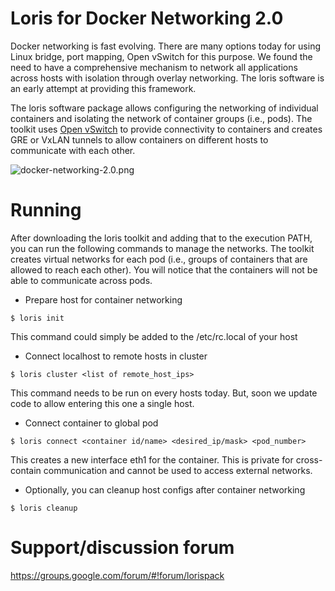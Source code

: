 Loris for Docker Networking 2.0
===============================
Docker networking is fast evolving. There are many options today for
using Linux bridge, port mapping, Open vSwitch for this purpose. We
found the need to have a comprehensive mechanism to network all
applications across hosts with isolation through overlay networking.
The loris software is an early attempt at providing this framework.

The loris software package allows configuring the networking of individual
containers and isolating the network of container groups (i.e., pods).
The toolkit uses [Open vSwitch](http://openvswitch.org) to provide
connectivity to containers and creates GRE or VxLAN tunnels to allow containers
on different hosts to communicate with each other.

![docker-networking-2.0.png](http://lorispack.io/wp-content/uploads/2014/11/docker_vxlan_networking-596x365.png)

# Running
After downloading the loris toolkit and adding that to the execution PATH,
you can run the following commands to manage the networks. The toolkit 
creates virtual networks for each pod (i.e., groups of containers that
are allowed to reach each other). You will notice that the containers 
will not be able to communicate across pods.

* Prepare host for container networking
```
$ loris init
```
This command could simply be added to the /etc/rc.local of your host

* Connect localhost to remote hosts in cluster
```
$ loris cluster <list of remote_host_ips>
```
This command needs to be run on every hosts today. But, soon
we update code to allow entering this one a single host.

* Connect container to global pod
```
$ loris connect <container id/name> <desired_ip/mask> <pod_number>
```
This creates a new interface eth1 for the container. This is private
for cross-contain communication and cannot be used to access external
networks.

* Optionally, you can cleanup host configs after container networking
```
$ loris cleanup
```

# Support/discussion forum
https://groups.google.com/forum/#!forum/lorispack
